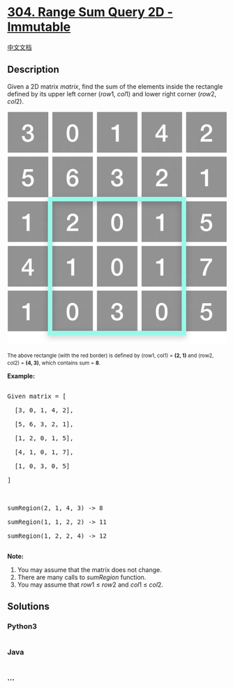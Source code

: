 # [304. Range Sum Query 2D - Immutable](https://leetcode.com/problems/range-sum-query-2d-immutable)

[中文文档](/solution/0300-0399/0304.Range%20Sum%20Query%202D%20-%20Immutable/README.md)

## Description

<p>Given a 2D matrix <i>matrix</i>, find the sum of the elements inside the rectangle defined by its upper left corner (<i>row</i>1, <i>col</i>1) and lower right corner (<i>row</i>2, <i>col</i>2).</p>

<p>

![](./images/304.png)

<small>The above rectangle (with the red border) is defined by (row1, col1) = <b>(2, 1)</b> and (row2, col2) = <b>(4, 3)</b>, which contains sum = <b>8</b>.</small>

</p>

<p><b>Example:</b><br>

<pre>

Given matrix = [

  [3, 0, 1, 4, 2],

  [5, 6, 3, 2, 1],

  [1, 2, 0, 1, 5],

  [4, 1, 0, 1, 7],

  [1, 0, 3, 0, 5]

]



sumRegion(2, 1, 4, 3) -> 8

sumRegion(1, 1, 2, 2) -> 11

sumRegion(1, 2, 2, 4) -> 12

</pre>

</p>

<p><b>Note:</b><br>

<ol>

<li>You may assume that the matrix does not change.</li>

<li>There are many calls to <i>sumRegion</i> function.</li>

<li>You may assume that <i>row</i>1 &le; <i>row</i>2 and <i>col</i>1 &le; <i>col</i>2.</li>

</ol>

</p>

## Solutions

<!-- tabs:start -->

### **Python3**

```python

```

### **Java**

```java

```

### **...**

```

```

<!-- tabs:end -->
